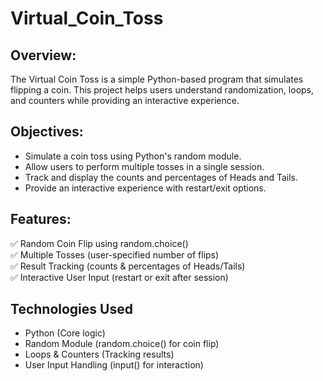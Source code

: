 # Virtual_Coin_Toss
## Overview:
The Virtual Coin Toss is a simple Python-based program that simulates flipping a coin. This project helps users understand randomization, loops, and counters while providing an interactive experience.
## Objectives:
- Simulate a coin toss using Python's random module.<br>
- Allow users to perform multiple tosses in a single session.<br>
- Track and display the counts and percentages of Heads and Tails.<br>
- Provide an interactive experience with restart/exit options.<br>
## Features:
✅ Random Coin Flip using random.choice()<br>
✅ Multiple Tosses (user-specified number of flips)<br>
✅ Result Tracking (counts & percentages of Heads/Tails)<br>
✅ Interactive User Input (restart or exit after session)<br>
## Technologies Used
- Python (Core logic)<br>
- Random Module (random.choice() for coin flip)<br>
- Loops & Counters (Tracking results)<br>
- User Input Handling (input() for interaction)<br>
